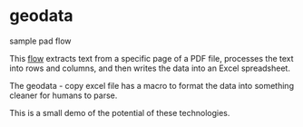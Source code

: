 # geodata
sample pad flow

This <a href="https://youtu.be/kTekcBdiy30" target="_blank"> flow</a> extracts text from a specific page of a PDF file, processes the text into rows and columns, and then writes the data into an Excel spreadsheet. 

The geodata - copy excel file has a macro to format the data into something cleaner for humans to parse.

This is a small demo of the potential of these technologies.
